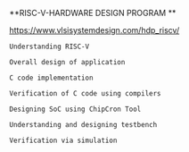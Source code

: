 **RISC-V-HARDWARE DESIGN PROGRAM **

https://www.vlsisystemdesign.com/hdp_riscv/

	Understanding RISC-V

	Overall design of application

	C code implementation

	Verification of C code using compilers

	Designing SoC using ChipCron Tool

	Understanding and designing testbench

	Verification via simulation


